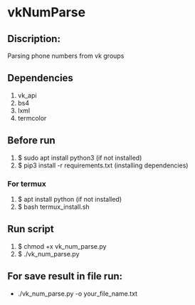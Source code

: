 # vkNumParse 

## Discription:
Parsing phone numbers from vk groups

## Dependencies
1. vk_api
1. bs4
1. lxml
1. termcolor

## Before run
1. $ sudo apt install python3 (if not installed)
1. $ pip3 install -r requirements.txt (installing dependencies)

### For termux
1. $ apt install python (if not installed)
1. $ bash termux_install.sh

## Run script
1. $ chmod +x vk_num_parse.py
1. $ ./vk_num_parse.py

## For save result in file run:
* ./vk_num_parse.py -o your_file_name.txt
